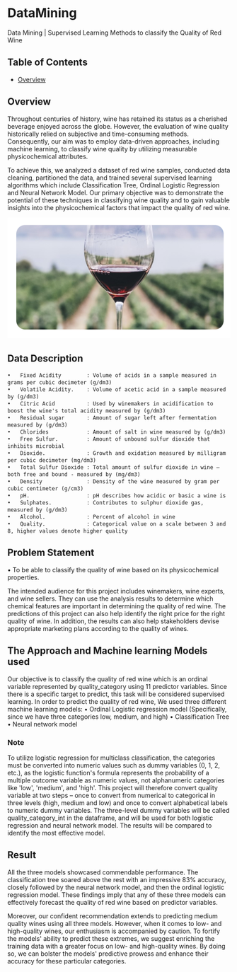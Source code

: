 # DataMining
Data Mining | Supervised Learning Methods to classify the Quality of Red Wine

## Table of Contents
- [Overview](#Overview)

## Overview
Throughout centuries of history, wine has retained its status as a cherished beverage enjoyed across the globe. However, the evaluation of wine quality historically relied on subjective and time-consuming methods. Consequently, our aim was to employ data-driven approaches, including machine learning, to classify wine quality by utilizing measurable physicochemical attributes. 

To achieve this, we analyzed a dataset of red wine samples, conducted data cleaning, partitioned the data, and trained several supervised learning algorithms which include Classification Tree, Ordinal Logistic Regression and Neural Network Model. Our primary objective was to demonstrate the potential of these techniques in classifying wine quality and to gain valuable insights into the physicochemical factors that impact the quality of red wine.

![Image](./RedWineQuality.png)

## Data Description
	•	Fixed Acidity        : Volume of acids in a sample measured in grams per cubic decimeter (g/dm3)
	•	Volatile Acidity.    : Volume of acetic acid in a sample measured by (g/dm3)
	•	Citric Acid          : Used by winemakers in acidification to boost the wine's total acidity measured by (g/dm3)
	•	Residual sugar       : Amount of sugar left after fermentation measured by (g/dm3)
	•	Chlorides            : Amount of salt in wine measured by (g/dm3)
	•	Free Sulfur.         : Amount of unbound sulfur dioxide that inhibits microbial
	•	Dioxide.             : Growth and oxidation measured by milligram per cubic decimeter (mg/dm3)
	•	Total Sulfur Dioxide : Total amount of sulfur dioxide in wine – both free and bound - measured by (mg/dm3)
	•	Density              : Density of the wine measured by gram per cubic centimeter (g/cm3)
	•	pH.                  : pH describes how acidic or basic a wine is
	•	Sulphates.           : Contributes to sulphur dioxide gas, measured by (g/dm3)
	•	Alcohol.             : Percent of alcohol in wine
	•	Quality.             : Categorical value on a scale between 3 and 8, higher values denote higher quality
  
  ## Problem Statement
  • To be able to classify the quality of wine based on its physicochemical properties.
  
The intended audience for this project includes winemakers, wine experts, and wine sellers. They can use the analysis results to determine which chemical features are important in determining the quality of red wine. The predictions of this project can also help identify the right price for the right quality of wine. In addition, the results can also help stakeholders devise appropriate marketing plans according to the quality of wines.

## The Approach and Machine learning Models used
Our objective is to classify the quality of red wine which is an ordinal variable represented by quality_category using 11 predictor variables. Since there is a specific target to predict, this task will be considered supervised learning. In order to predict the quality of red wine, We used three different machine learning models: 
• Ordinal Logistic regression model (Specifically, since we have three categories low, medium, and high)
• Classification Tree
• Neural network model
 
 ### Note
 To utilize logistic regression for multiclass classification, the categories must be converted into numeric values such as dummy variables (0, 1, 2, etc.), as the logistic function's formula represents the probability of a multiple outcome variable as numeric values, not alphanumeric categories like 'low', 'medium', and 'high'. This project will therefore convert quality variable at two steps – once to convert from numerical to categorical in three levels (high, medium and low) and once to convert alphabetical labels to numeric dummy variables. The three-level dummy variables will be called quality_category_int in the dataframe, and will be used for both logistic regression and neural network model. The results will be compared to identify the most effective model.
 
 ## Result
 All the three models showcased commendable performance. The classification tree soared above the rest with an impressive 83% accuracy, closely followed by the neural network model, and then the ordinal logistic regression model. These findings imply that any of these three models can effectively forecast the quality of red wine based on predictor variables.

Moreover, our confident recommendation extends to predicting medium quality wines using all three models. However, when it comes to low- and high-quality wines, our enthusiasm is accompanied by caution. To fortify the models' ability to predict these extremes, we suggest enriching the training data with a greater focus on low- and high-quality wines. By doing so, we can bolster the models' predictive prowess and enhance their accuracy for these particular categories.
